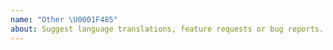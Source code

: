 ```yaml
---
name: "Other \U0001F485"
about: Suggest language translations, feature requests or bug reports.
---
```


